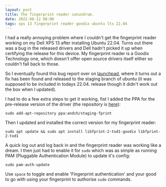 ```yaml
---
layout: post
title: The fingerprint reader conundrum.
date: 2022-08-12 08:00      
tags: xps 13 fingerprint reader goodix ubuntu lts 22.04
---
```


I had a really annoying problem where I couldn't get the fingerprint reader working on my Dell XPS 13 after installing Ubuntu 22.04. Turns out there was a bug in the released drivers and Dell hadn't picked it up when certifying the release for this device. My fingerprint reader is a Goodix Technology one, which doesn't offer open source drivers itself either so couldn't fall back to those.  
  
So I eventually found this bug report over on [launchpad][bugthread], where it turns out a fix has been found and released to the staging branch of ubuntu (it was supposed to be included in todays 22.04. release though it didn't work out the box when I updated).  
  
I had to do a few extra steps to get it working, fist I added the PPA for the pre-release version of the driver (the repository is [here][staging]):  
  
`sudo add-apt-repository ppa:andch/staging-fprint`  
  
Then I updated and installed the correct version for my fingerprint reader:  
  
`sudo apt update && sudo apt install libfprint-2-tod1-goodix libfprint-2-tod1`  
  
A quick log out and log back in and the fingerprint reader was working like a dream. I then just had to enable it for `sudo` which was as simple as running PAM (Pluggable Authentication Module) to update it's config:  
  
`sudo pam-auth-update`  
  
Use `space` to toggle and enable 'Fingerprint authentication' and your good to go with using your fingerprint to authorise `sudo` commands.  


[bugthread]: https://bugs.launchpad.net/ubuntu/+source/libfprint/+bug/1966911
[staging]: https://launchpad.net/~andch/+archive/ubuntu/staging-fprint?field.series_filter=jammy